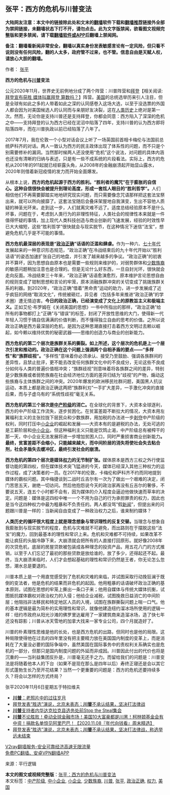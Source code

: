  <h2>张平：西方的危机与川普变法</h2> <p class="notice"><b>大陆网友注意：本文中的链接除此处和文末的<a href="https://github.com/bannedbook/fanqiang" >翻墙</a>软件下载和<a href="https://github.com/killgcd/justmysocks/blob/master/README.md">翻墙推荐</a>链接外全部为禁网链接，未翻墙状态下打不开，请勿点击。此为文字版禁闻，欲看图文视频完整版和更多禁闻，请下载<a href="https://github.com/bannedbook/fanqiang">翻墙软件或APP</a>后翻墙上禁闻网。</p><p>备注：翻墙看新闻非常安全，翻墙以真实身份发表敏感言论有一定风险，但只看不说则没有任何风险，翻的人太多，政府管不过来，也不管。信息自由是天赋人权，请放心大胆的翻墙。</b></p>  <div class="entry"> <p>作者： <a href="https://www.bannedbook.org/bnews/tag/%e5%bc%a0%e5%b9%b3/" class="st_tag internal_tag" rel="tag" title="标签 张平 下的日志">张平</a></p> <p id="conimg"></p> <p><strong>西方的危机与<a href="https://www.bannedbook.org/bnews/tag/%e5%b7%9d%e6%99%ae/" class="st_tag internal_tag" rel="tag" title="标签 川普 下的日志">川普</a>变法</strong></p> <p>公元2020年11月，世界史无前例地分成了两个阵营：川普阵营和<span class='wp_keywordlink'><a href="https://www.bannedbook.org/bnews/comments/20201018/1415809.html" title="“硬盘门”再爆：拿中共华信10％股的“大人物”正是拜登" target="_blank">拜登</a></span>【相关阅读:<a href='https://www.bannedbook.org/bnews/bannedvideo/20201108/1427594.html' target='_blank'>拜登宣布获胜 媒体叫赢拜登 算数吗？</a>】阵营。<a href="https://www.bannedbook.org/bnews/tag/%e7%be%8e%e5%9b%bd/" class="st_tag internal_tag" rel="tag" title="标签 美国 下的日志">美国</a>的总统选举历来引人注目，但是全球有如此之多的人带着如此之深的认同感卷入这场大选，以至于没选票的外国人都会因为对美国候选人的认同而与亲朋好友决裂，这在<span class='wp_keywordlink'><a href="https://www.bannedbook.org/forum3/topic1750.html" title="考古学禁区-被掩藏的人类历史" target="_blank">人类历史</a></span>上绝对是第一次。然而，无论你是支持川普还是支持拜登，你都会同意：西方陷入了深深的危机之中——支持拜登的认为西方已经在泥沼中陷落了四年，支持川普的认为西方即将陷落四年，而在川普执政以前已经陷落了八年了。</p>  <p>2017年7月，我在伦敦一个小型对话会议上听了一场英国前首相卡梅伦与法国前总统萨科齐的对话。两人一致认为西方的民主政体出现了体系性的问题，而不只是个别需要修补的漏洞。当然那时候两人还没使用“危机”这个说法，对问题的具体内涵也还没有清晰的归纳与表述，只是有一些不成系统的片段看法。实际上，西方的危机从2001年的911起就已经崭露头角，从2008年的金融崩溃起开始显山露水，2020年则借着新冠疫情的发力而开始全面爆发。</p> <p>从根本上说，<strong>西方的危机起源于西方的胜利。“胜利者的魔咒”在于膨胀的自信心。这种自信很快会被提升到理论高度，形成一套炫人眼目的“胜利哲学”。</strong>人们相信他们不再需要脚踏实地地研究现实问题，而只需要像念咒语那样把这套法宝祭出来，就可以所向披靡了。这套法宝随后会叠床架屋地自我演变，生出不容他人质疑的神圣光环来。走到这一步，人们就离灾难不远了。适度总结经验原本不是什么坏事，问题在于，考虑到人类行为的非理性特征，人类社会的规律性本来就是一件值得怀疑的事情，加上现代人类科技创造与商业创新的飞速发展，经验的时效性早已大大缩短，这些“胜利哲学”很快就会与现实脱节，在这种情况下迷信“法宝”，想避免危机几乎是不可能的事情。</p> <p></p> <p><strong>西方危机最深层的表现是“<a href="https://www.bannedbook.org/bnews/tag/%e6%94%bf%e6%b2%bb%e6%ad%a3%e7%a1%ae/" class="st_tag internal_tag" rel="tag" title="标签 政治正确 下的日志">政治正确</a>”话语的泛滥和肆虐。</strong>作为一种六、<span class='wp_keywordlink'><a href="https://www.bannedbook.org/forum2/topic1112.html" title="北島、李陀主編： 七十年代" target="_blank">七十年代</a></span>发展起来的一种意识形态规范，“政治正确”在冷战结束后的九十年代开始以“胜利话语”的姿态加速扩张自己的地盘，并引发了越来越多的争议。“政治正确”的初衷并不算坏，因为思想自由原本也是需要一些规则来维护的，对弱势群体和<a href="https://www.bannedbook.org/bnews/tag/%e5%b0%91%e6%95%b0%e6%97%8f%e8%a3%94/" class="st_tag internal_tag" rel="tag" title="标签 少数族裔 下的日志">少数族裔</a>的敏感问题稍加注意也是合理的。但是无论什么好东西，一旦自封光环，很快就会走向反面。冷战结束三十年来，“政治正确”话语愈演愈烈，原本维护言论思想自由的规则变成了钳制思想和言论的牢笼，原本消融族群冲突的关切变成了挑拨族群关系的利器。到2020年，“政治正确”借着“黑命贵”运动的助力，进一步发展成了近乎疯狂的网络“取消文化”，传统被砸烂，异见者（包括多年来推进“政治正确”的学术圈）遭无情迫害。<strong>今日的政治正确，已经演变成了文化上的原教旨主义和极端主义。</strong>正如艾伦·布罗姆在《关闭美国的思想》一书中所指出的那样，“政治正确”给所有的事物都打上“正确”与“错误”的标签，封闭了开放性思维的大门，使得新一代年轻人习惯于搞自信满满的价值判断，而不懂得独立自由的思考的价值。之所以说政治正确是西方最深层的危机，是因为这种思潮直接打击着西方文明过去赖以崛起，如今赖以维持优势的秘密武器——思维的创造力与商业的创新能力。</p>  <p><strong>西方危机的第二个层次是族群关系的撕裂。如上所述，这个层次的危机是上一个层次引发和推动的。政治正确在这个问题上强调两个自相矛盾的要点——“多样性”和“族群歧视”。</strong>“多样性”意味着你必须承认、接受乃至鼓励、强调各族群间的差异性，且禁止批评，更不能去改变任何族群文化中的不良成分，无论这些不良成分如何与人类的普遍价值相冲突；“族群歧视”则意味着将各族群之间的差异，特别是少数族裔或者弱势族裔在社会经济地位方面的差异归结为“歧视”的产物，煽动这些族裔与主体族群之间的冲突。2020年爆发的欧洲移民社群问题，美国黑人抗议运动，本质上都是政治正确这两把“族群利刃”一手扩大差异，一手激化冲突的直接后果，而与子虚乌有的“系统性歧视”毫无关系。</p> <p><strong>西方危机的第三个层次是<a href="https://www.bannedbook.org/bnews/tag/%e4%b8%ad%e4%ba%a7%e9%98%b6%e7%ba%a7/" class="st_tag internal_tag" rel="tag" title="标签 中产阶级 下的日志">中产阶级</a>的消亡。</strong>在全球化的背景下，大资本全球逐利，西方的中产阶级工作流失，逐步贫困化。在贫富差距不断拉大的情况，大资本用左翼福利主义的主张拉拢下层民众和少数族群，用加税的办法进一步<span class='wp_keywordlink'><a href="https://www.bannedbook.org/forum2/topic21.html" title="《剥夺》 黄建民 著" target="_blank">剥夺</a></span>中产阶级的权利，同时打压中<a href="https://www.bannedbook.org/bnews/tag/%E5%B0%8F%E4%BC%81%E4%B8%9A/" class="st_tag internal_tag" rel="tag" title="标签 小企业 下的日志">小企业</a>的崛起和发展——大资本有的是避税的办法，无处可逃的是工薪阶层和<a href="https://www.bannedbook.org/bnews/tag/%E4%B8%AD%E5%B0%8F%E4%BC%81%E4%B8%9A/" class="st_tag internal_tag" rel="tag" title="标签 中小企业 下的日志">中小企业</a>。但这种福利主义只能是饮鸩止渴，中产阶级总有被榨干的那一天，中小企业无法发展将进一步增加贫困人口，同时严重损害商业创新能力<strong>。最终，贫富差距不会缩小，只能越来越大，而中间阶层的消失将使社会失去粘合剂，社会矛盾失去缓冲区，最终引发社会的崩溃。</strong></p> <p></p> <p><strong>西方危机的第四个层次是媒体<a href="https://www.bannedbook.org/bnews/tag/%E6%9D%83%E5%8A%9B/" class="st_tag internal_tag" rel="tag" title="标签 权力 下的日志">权力</a>的无节制扩张。</strong>媒体原本是西方三权之外行使监督功能的第四权，但在媒体技术突飞猛进的今天，媒体已经深入其他三种权力的运作过程，成了决策者的一员。在2017年的伦敦，卡梅伦和萨科齐不约而同地提到媒体的霸权问题。其中梅捷谈到二战时丘吉尔有一次为了做出一个艰难的决定，闭门苦思五天，谢绝一切访问。然后他抱怨说今天的政治家再没有丘吉尔的奢侈，不要说五天，连五个小时都不会有，因为媒体的介入程度会逼迫他做快速而草率的决定。问题是：媒体是这四权中唯一一个不用为自己的行为承担罪责的权力，因此也是当今这四种权力中最为粗暴和不负责任的。两人都没骂“假<span class='wp_keywordlink_affiliate'><a href="https://www.bannedbook.org/" title="新闻">新闻</a></span>”，但提出来的问题跟川普是一样的：当新闻自由变成了一种政治权力之后，谁来制约媒体？</p>  <p><strong>人类历史的循环很大程度上就是理念想象与常识理性的反复交替。</strong>当理念与想象自我膨胀到与现实脱节的程度，危机与灾难就不可避免，而出路则在于摆脱这些“法宝”的魔力，回到最基本的理性和常识上来。危机和灾难都不可持续，如果改革不能让疯狂的头脑冷静下来，大崩溃就会把所有的人直接打回原形。就好像2008年的次贷危机，底层的房屋贷款被包装成各种理念的投资产品，用五花八门的方式推销，以至于人们忘记了最初的那些贷款是放给谁的，放了多少，还得起还不起。最终，当大崩溃来临时，人们才会想起基础的理性和常识仍然是王者，你无论怎么忽悠，潮水总是要退的。</p> <p>川普本质上是一个用直觉感受到了危机和灾难的来临，并试图采取行动挽狂澜于既倒的变法者，他是危机的结果而非危机的起因。他用粗暴的话语破坏政治正确的基本原则，试图在思想的牢笼上撕出一条口子来；他用自媒体与传统大媒体抗衡，试图抵抗媒体霸权对政治权力的入侵；他给企业减税，试图挽救日益消亡的中间阶层；他阻挡非法移民和特定地区人员的入境，试图在族群撕裂问题上喘一口气。他的基本逻辑是最为简朴的实用理性和常识，就像他建造纽约溜冰场所使用的逻辑一样：纽约市政府从阳光沙滩的佛罗里达雇用了一家建筑商来造溜冰场，造了快七年还没有踪影；川普从冰天雪地的加拿大找来一家专业公司，四个月就造好了。</p> <p></p> <p>川普的朴素理性思维是他的长处，也是西方危机的出路，但同时也是他的局限。这种局限使得他在过去的四年里没有把主要精力放在美国国内制度的变革上，而是消耗在了大量没必要的国际争端中，虽然美国在国际事务中的责权利关系确实也是危机的一部分，但那只是国内制度问题的外延而非成因。川普因此付出的代价也将是沉重的——当利益集团反扑是，川普毫无还手之力。而留给我们的问题是：川普变法是将随着他本人的下台（如果不是现在那么是四年以后）寿终正寝还是会以其它形式蓬勃生长乃至开花结果？当然一个更重要的问题是：西方的危机还要持续多久？将会以怎样的方式终局？</p>  <p>张平2020年11月6日星期五于特拉维夫</p> <ul class='op-related-articles' title='相关阅读'> <li><a href='https://www.bannedbook.org/bnews/comments/20201108/1427746.html' target='_blank'><b>川普</b>：老照片中的过往岁月</a></li> <li><a href='https://www.bannedbook.org/bnews/taiwannews/20201108/1427739.html' target='_blank'>拜登发表“胜选”演说，北京未表态；<b>川普</b>不承认结果，坚决打法律战</a></li> <li><a href='https://www.bannedbook.org/bnews/bannedvideo/20201108/1427696.html' target='_blank'><b>川普</b>支持者内华达克拉克县选务处前Stop the Steal集会</a></li> <li><a href='https://www.bannedbook.org/bnews/taiwannews/20201108/1427692.html' target='_blank'><b>川普</b>不论胜败！牵动全球金融市场！美国10大富豪都是川黑！柯林顿基金会有中资！捐款名单惊见阿里巴巴！【2020.11.08『年代向钱看』周末精选】</a></li> <li><a href='https://www.bannedbook.org/bnews/bannedvideo/20201108/1427686.html' target='_blank'>拜登发表“胜选”演说，北京未表态；<b>川普</b>不承认结果，坚决打法律战，称选举远未结束</a></li> </ul> <p class="texttj"> <a href="https://www.bannedbook.org/forum23/topic22702.html" target="_blank">V2ray翻墙服务-安全可靠经济高速无限流量</a><br/> <a href="https://github.com/bannedbook/fanqiang/wiki/%E7%A6%81%E9%97%BB%E7%BD%91%E5%AE%89%E5%8D%93%E7%BF%BB%E5%A2%99%E6%96%B0%E9%97%BBAPP" target="_blank">免费PC翻墙、安卓VPN翻墙APP</a></p><p> 来源：平行逻辑 </p><a name='sharetosocial'></a>       <div><b>本文的图文或视频完整版</b>：<a href='https://www.bannedbook.org/bnews/comments/20201108/1427748.html'>张平：西方的危机与川普变法</a></div>  </div><!--END ENTRY--> <div class="postfooter"> <div>本文标签：<a href="https://www.bannedbook.org/bnews/tag/%e4%b8%ad%e4%ba%a7%e9%98%b6%e7%ba%a7/" rel="tag">中产阶级</a>, <a href="https://www.bannedbook.org/bnews/tag/%E4%B8%AD%E5%B0%8F%E4%BC%81%E4%B8%9A/" rel="tag">中小企业</a>, <a href="https://www.bannedbook.org/bnews/tag/%E5%B0%8F%E4%BC%81%E4%B8%9A/" rel="tag">小企业</a>, <a href="https://www.bannedbook.org/bnews/tag/%e5%b0%91%e6%95%b0%e6%97%8f%e8%a3%94/" rel="tag">少数族裔</a>, <a href="https://www.bannedbook.org/bnews/tag/%e5%b7%9d%e6%99%ae/" rel="tag">川普</a>, <a href="https://www.bannedbook.org/bnews/tag/%e5%bc%a0%e5%b9%b3/" rel="tag">张平</a>, <a href="https://www.bannedbook.org/bnews/tag/%e6%94%bf%e6%b2%bb%e6%ad%a3%e7%a1%ae/" rel="tag">政治正确</a>, <a href="https://www.bannedbook.org/bnews/tag/%E6%9D%83%E5%8A%9B/" rel="tag">权力</a>, <a href="https://www.bannedbook.org/bnews/tag/%e7%be%8e%e5%9b%bd/" rel="tag">美国</a></div>  </div><!--END POSTFOOTER--> 